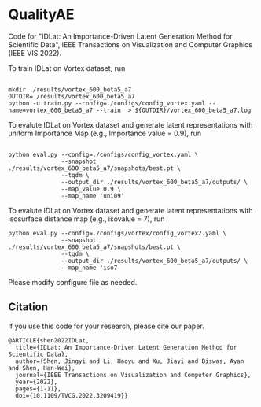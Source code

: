 # QualityAE

Code for "IDLat: An Importance-Driven Latent Generation Method for Scientific Data", IEEE Transactions on Visualization and Computer Graphics (IEEE VIS 2022). 

<!--
![Python 3.7](https://img.shields.io/badge/Python-3.7-green.svg?style=plastic)
![pytorch 1.1.0](https://img.shields.io/badge/Pytorch-1.1.0-green.svg?style=plastic)
![pyqt5 5.13.0](https://img.shields.io/badge/pyqt5-5.13.0-green.svg?style=plastic)
-->

To train IDLat on Vortex dataset, run 

```

mkdir ./results/vortex_600_beta5_a7
OUTDIR=./results/vortex_600_beta5_a7
python -u train.py --config=./configs/config_vortex.yaml --name=vortex_600_beta5_a7 --train  > ${OUTDIR}/vortex_600_beta5_a7.log

```

To evalute IDLat on Vortex dataset and generate latent representations with uniform Importance Map (e.g., Importance value = 0.9), run 

```

python eval.py --config=./configs/config_vortex.yaml \
               --snapshot ./results/vortex_600_beta5_a7/snapshots/best.pt \
               --tqdm \
               --output_dir ./results/vortex_600_beta5_a7/outputs/ \
               --map_value 0.9 \
               --map_name 'uni09' 

```

To evalute IDLat on Vortex dataset and generate latent representations with isosurface distance map (e.g., isovalue = 7), run 

```
python eval.py --config=./configs/vortex/config_vortex2.yaml \
               --snapshot ./results/vortex_600_beta5_a7/snapshots/best.pt \
               --tqdm \
               --output_dir ./results/vortex_600_beta5_a7/outputs/ \
               --map_name 'iso7' 

```

Please modify configure file as needed.



## Citation

If you use this code for your research, please cite our paper.
```
@ARTICLE{shen2022IDLat,  
  title={IDLat: An Importance-Driven Latent Generation Method for Scientific Data},   
  author={Shen, Jingyi and Li, Haoyu and Xu, Jiayi and Biswas, Ayan and Shen, Han-Wei},  
  journal={IEEE Transactions on Visualization and Computer Graphics},   
  year={2022},  
  pages={1-11},  
  doi={10.1109/TVCG.2022.3209419}}
```

